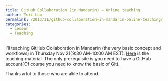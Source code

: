 ```yaml
---
title: GitHub Collaboration (in Mandarin) – Online teaching
author: Yuxi Luo
permalink: /2013/11/github-collaboration-in-mandarin-online-teaching/
categories:
  - Lesson
  - Teaching
---
```

I&#8217;ll teaching GitHub Collaboration in Mandarin (the very basic concept and workflows) in Thursday Nov 21(9:30 AM-10:00 AM EST). <a title="Here" href="https://github.com/HaveF/github-collaboration/blob/master/README.md" target="_blank">Here</a> is the teaching material. The only prerequisite is you need to have a GitHub account(Of course you need to know the basic of Git).

Thanks a lot to those who are able to attend.
